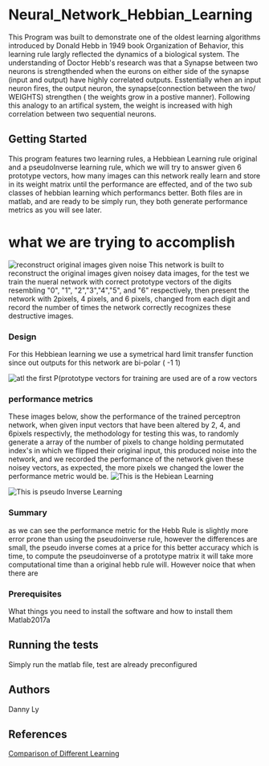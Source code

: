 # Neural_Network_Hebbian_Learning
This Program was built to demonstrate one of the oldest learning algorithms introduced by Donald Hebb in 1949 book Organization of Behavior, this learning rule largly reflected the dynamics of a biological system. The understanding of Doctor Hebb's research was that a Synapse between two neurons is strengthended when the eurons on either side of the synapse (input and output) have highly correlated outputs. Esstentially when an input neuron fires, the output neuron, the synapse(connection between the two/ WEIGHTS) strengthen ( the weights grow in a postive manner). Following this analogy to an artifical system, the weight is increased with high correlation between two sequential neurons.

## Getting Started

This program features two learning rules, a Hebbiean Learning rule original and a pseudoInverse learning rule, which we will try to answer given 6 prototype vectors, how many images can this network really learn and store in its weight matrix until the performance are effected, and of the two sub classes of hebbian learning which performancs better. Both files are in matlab, and are ready to be simply run, they both generate performance metrics as you will see later.
# what we are trying to accomplish
![reconstruct original images given noise](https://image.ibb.co/gNGUGR/what_we_are_trying_to_do.png)
 This network is built to reconstruct the original images given noisey data images, for the test we train the nueral network with correct prototype vectors of the digits resembling "0", "1", "2","3","4","5", and "6" respectively, then present the network with 2pixels, 4 pixels, and 6 pixels, changed from each digit and record the number of times the network correctly recognizes these destructive images.
### Design
  For this Hebbiean learning we use a symetrical hard limit transfer function since out outputs for this network are bi-polar ( -1 1)
  
  ![atl](https://image.ibb.co/kUxx36/hardlims_Diagram.jpg) 
  the first P(prototype vectors for training are used are of a row vectors


### performance metrics
These images below, show the performance of the trained perceptron network, when given input vectors that have been altered by 2, 4, and 6pixels respectivly, the methodology for testing this was, to randomly generate a array of  the number of pixels to change holding permutated index's in which we flipped their original input, this produced noise into the network, and we recorded the performance  of the network given these noisey vectors, as expected, the more pixels we changed the lower the performance metric would be. 
![This is the Hebiean Learning](https://image.ibb.co/d8NmwR/Hebb.png) 

![This is pseudo Inverse Learning](https://image.ibb.co/i37x36/Pseudo_Inv.png)
 ### Summary 
 as we can see the performance metric for the Hebb Rule is slightly more error prone than using the pseudoinverse rule, however the differences are small, the pseudo inverse comes at a price for this better accuracy which is time, to compute the pseudoinverse of a prototype matrix it will take more computational time than a original hebb rule will. However noice that when there are 


### Prerequisites

What things you need to install the software and how to install them
Matlab2017a

## Running the tests
Simply run the matlab file, test are already preconfigured 

## Authors
Danny Ly

## References
[Comparison of Different Learning](https://ac.els-cdn.com/S1877050915036662/1-s2.0-S1877050915036662-main.pdf?_tid=6dfadc9e-bcf3-11e7-b1d6-00000aacb35f&acdnat=1509314116_36fc24552c9b123c4682b1fcd83ce068) 
